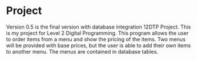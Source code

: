 # Project
Version 0.5 is the final version with database integration
12DTP Project. 
This is my project for Level 2 Digital Programming. 
This program allows the user to order items from a menu and show the pricing of the items.
Two menus will be provided with base prices, but the user is able to add their own items to another menu. 
The menus are contained in database tables. 
